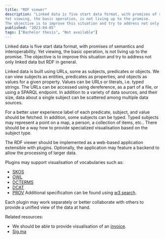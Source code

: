 ```yaml
---
title: "RDF viewer"
description: "Linked data is five start data format, with promises of semantics and interoperability.
Yet viewing, the basic operation, is not living up to the promise.
The objective is to improve this situation and try to address not only linked data but RDF in general."
published: "2023-04-05"
tags: ["Bachelor thesis", "Not available"]
---
```

Linked data is five start data format, with promises of semantics and interoperability.
Yet viewing, the basic operation, is not living up to the promise.
The objective is to improve this situation and try to address not only linked data but RDF in general.

Linked data is built using URLs, some as subjects, predicates or objects.
We can view subjects as entities, predicates as properties, and objects as values for a given property.
Values can be URLs or literals, i.e. typed strings.
The URLs can be accessed using dereference, as a part of a file, or using a SPARQL endpoint.
In addition to a variety of data sources, and their size, data about a single subject can be scattered among multiple data sources.

For a better user experience label of each predicate, subject, and value should be fetched.
In addition, some subjects can be typed.
Typed subjects may represent a point on a map, a person, a collection of items, etc..
There should be a way how to provide specialized visualisation based on the subject type.

The RDF viewer should be implemented as a web-based application extensible with plugins.
Optionally, the application may feature a backend to allow the processing of larger data.

Plugins may support visualisation of vocabularies such as:
- [SKOS](https://www.w3.org/TR/2009/NOTE-skos-primer-20090818/)
- [OWL](https://www.w3.org/TR/owl2-overview/)
- [DCTERMS](https://www.dublincore.org/specifications/dublin-core/dcmi-terms/)
- [DCAT](https://www.w3.org/TR/2023/WD-vocab-dcat-3-20230307/)
- [PROV](https://www.w3.org/TR/prov-o/)
Additional specification can be found using [w3 search](https://www.w3.org/TR/).

Each plugin may work separately or better collaborate with others to provide a unified view of the data at hand.

Related resources:
* We should be able to provide visualisation of an [invoice](https://wiki.vicepremier.gov.sk/pages/viewpage.action?pageId=101833175).
* [Sig.ma](https://www.semanticscholar.org/paper/Sig.ma%3A-live-views-on-the-web-of-data-Tummarello-Cyganiak/42a003b88c1e3333c54dc5d67ddbd8d637122824)
